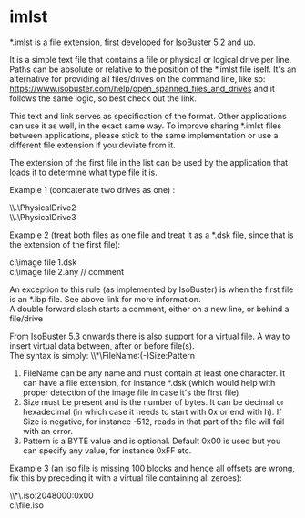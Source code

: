 # imlst

*.imlst is a file extension, first developed for IsoBuster 5.2 and up.

It is a simple text file that contains a file or physical or logical drive per line.  Paths can be absolute or relative to the position of the *.imlst file iself.
It's an alternative for providing all files/drives on the command line, like so: https://www.isobuster.com/help/open_spanned_files_and_drives and it follows the same logic, so best check out the link.

This text and link serves as specification of the format. Other applications can use it as well, in the exact same way.  To improve sharing *.imlst files between applications, please stick to the same implementation or use a different file extension if you deviate from it.

The extension of the first file in the list can be used by the application that loads it to determine what type file it is.

Example 1 (concatenate two drives as one) :

\\\\.\\PhysicalDrive2<br>
\\\\.\\PhysicalDrive3

Example 2 (treat both files as one file and treat it as a *.dsk file, since that is the extension of the first file):

c:\image file 1.dsk<br>
c:\image file 2.any // comment

An exception to this rule (as implemented by IsoBuster) is when the first file is an *.ibp file.  See above link for more information.
<br>A double forward slash starts a comment, either on a new line, or behind a file/drive

From IsoBuster 5.3 onwards there is also support for a virtual file.  A way to insert virtual data between, after or before file(s).
<br>The syntax is simply: \\\\*\\FileName:(-)Size:Pattern
1. FileName can be any name and must contain at least one character.  It can have a file extension, for instance *.dsk (which would help with proper detection of the image file in case it's the first file)
2. Size must be present and is the number of bytes.  It can be decimal or hexadecimal (in which case it needs to start with 0x or end with h).  If Size is negative, for instance -512, reads in that part of the file will fail with an error.
3. Pattern is a BYTE value and is optional.  Default 0x00 is used but you can specify any value, for instance 0xFF etc.

Example 3 (an iso file is missing 100 blocks and hence all offsets are wrong, fix this by preceding it with a virtual file containing all zeroes):

\\\\*\\.iso:2048000:0x00<br>
c:\file.iso


